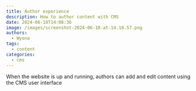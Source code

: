 ```yaml
---
title: Author experience
description: How to author content with CMS
date: 2024-06-18T14:08:36
image: /images/screenshot-2024-06-18-at-14.10.57.png
authors:
  - Wyona
tags:
  - content
categories:
  - cms
---
```

When the website is up and running, authors can add and edit content using the CMS user interface
